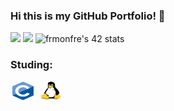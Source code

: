 ### Hi this is my GitHub Portfolio! 👋

<div>
  <img height="180em" src="https://github-readme-stats.vercel.app/api?username=Frattah&show_icons=true&theme=calm&include_all_commits=true&count_private=true"/>
  <img height="180em" src="https://github-readme-stats.vercel.app/api/top-langs/?username=Frattah&layout=compact&langs_count=7&theme=calm"/>
  <img src="https://badge42.vercel.app/api/v2/clhpao4eo003008jq98yu05bz/stats?cursusId=21&coalitionId=124" alt="frmonfre's 42 stats" /></a>
</div>

### Studing:
<div>
  <img align="center" alt="C" height="30" width="40" src="https://raw.githubusercontent.com/devicons/devicon/master/icons/c/c-original.svg" title="C">
  <img align="center" alt="Linux" height="30" width="40" src="https://raw.githubusercontent.com/devicons/devicon/master/icons/linux/linux-original.svg" title="Linux">
</div>
